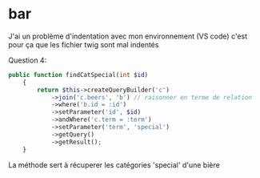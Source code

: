 # bar

J'ai un problème d'indentation avec mon environnement (VS code) c'est pour ça que les fichier twig sont mal indentés


Question 4:

```php
public function findCatSpecial(int $id)
    {
        return $this->createQueryBuilder('c')
            ->join('c.beers', 'b') // raisonner en terme de relation
            ->where('b.id = :id')
            ->setParameter('id', $id)
            ->andWhere('c.term = :term')
            ->setParameter('term', 'special')
            ->getQuery()
            ->getResult();
    }
```

La méthode sert à récuperer les catégories 'special' d'une bière
